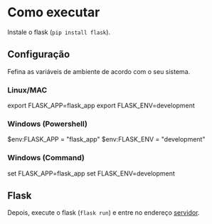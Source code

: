 # Como executar

Instale o flask (`pip install flask`).

## Configuração

Fefina as variáveis de ambiente de acordo com o seu sistema.

### Linux/MAC

export FLASK_APP=flask_app
export FLASK_ENV=development

### Windows (Powershell)

$env:FLASK_APP = "flask_app"
$env:FLASK_ENV = "development"

### Windows (Command)

set FLASK_APP=flask_app
set FLASK_ENV=development

## Flask

Depois, execute o flask (`flask run`) e entre no endereço [servidor](http://localhost:5000/).